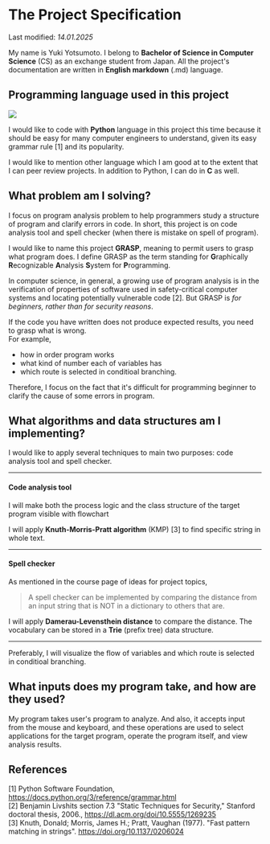 # The Project Specification
Last modified: *14.01.2025*

My name is Yuki Yotsumoto. I belong to **Bachelor of Science in Computer Science** (CS) as an exchange student from Japan. All the project's documentation are written in **English markdown** (.md) language.

## Programming language used in this project
<img src="https://qiita-user-contents.imgix.net/https%3A%2F%2Fimg.shields.io%2Fbadge%2F-Python-F2C63C.svg%3Flogo%3Dpython%26style%3Dfor-the-badge?ixlib=rb-4.0.0&auto=format&gif-q=60&q=75&s=c17144ccc12f9c19e9dbba2eec5c7980">  

I would like to code with **Python** language in this project this time because it should be easy for many computer engineers to understand, given its easy grammar rule [1] and its popularity.

I would like to mention other language which I am good at to the extent that I can peer review projects. In addition to Python, I can do in **C** as well.

## What problem am I solving?
I focus on program analysis problem to help programmers study a structure of program and clarify errors in code. In short, this project is on code analysis tool and spell checker (when there is mistake on spell of program).

I would like to name this project **GRASP**, meaning to permit users to grasp what program does.
I define GRASP as the term standing for 
**G**raphically **R**ecognizable **A**nalysis **S**ystem for **P**rogramming.

In computer science, in general, a growing use of program analysis is in the verification of properties of software used in safety-critical computer systems and locating potentially vulnerable code [2]. But GRASP is *for beginners, rather than for security reasons*.

If the code you have written does not produce expected results, you need to grasp what is wrong.  
For example,  
- how in order program works
- what kind of number each of variables has
- which route is selected in conditioal branching.

Therefore, I focus on the fact that it's difficult for programming beginner to clarify the cause of some errors in program. 

## What algorithms and data structures am I implementing?
I would like to apply several techniques to main two purposes: code analysis tool and spell checker.  

---
#### **Code analysis tool**
I will make both the process logic and the class structure of the target program visible with flowchart

I will apply **Knuth-Morris-Pratt algorithm** (KMP) [3] to find specific string in whole text.  

---

#### **Spell checker**
As mentioned in the course page of ideas for project topics, 
> A spell checker can be implemented by comparing the distance from an input string that is NOT in a dictionary to others that are.  

I will apply **Damerau-Levensthein distance** to compare the distance. The vocabulary can be stored in a **Trie** (prefix tree) data structure.

---
Preferably, I will visualize the flow of variables and which route is selected in conditioal branching.

## What inputs does my program take, and how are they used?
My program takes user's program to analyze. And also, it accepts input from the mouse and keyboard, and these operations are used to select applications for the target program, operate the program itself, and view analysis results.

## References
[1] Python Software Foundation, https://docs.python.org/3/reference/grammar.html  
[2] Benjamin Livshits section 7.3 "Static Techniques for Security," Stanford doctoral thesis, 2006., https://dl.acm.org/doi/10.5555/1269235  
[3] Knuth, Donald; Morris, James H.; Pratt, Vaughan (1977). "Fast pattern matching in strings".
https://doi.org/10.1137/0206024